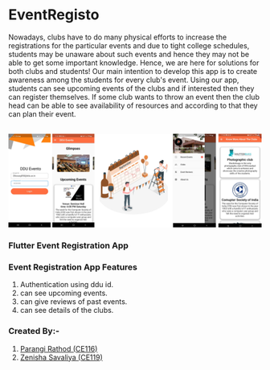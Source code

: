 # EventRegisto
Nowadays, clubs have to do many physical efforts to increase the registrations for the particular events and due to tight college schedules, students may be unaware about such events and hence they may not be able to get some important knowledge. Hence, we are here for solutions for both clubs and students! Our main intention to develop this app is to create awareness among the students for every club's event. Using our app, students can see upcoming events of the clubs and if interested then they can register themselves. If some club wants to throw an event then the club head can be able to see availability of resources and according to that they can plan their event.
<br><br>

<img src="image2.jpg" >
<br>

### Flutter Event Registration App

### Event Registration App Features
  1) Authentication using ddu id.
  2) can see upcoming events.
  3) can give reviews of past events.
  4) can see details of the clubs.

### Created By:-
1) [Parangi Rathod (CE116)](https://github.com/Parangi-27)
2) [Zenisha Savaliya (CE119)](https://github.com/zenishasavaliya)
